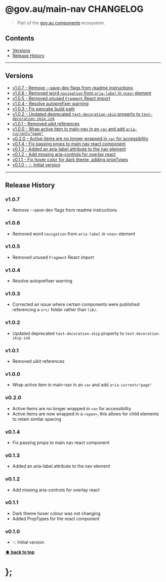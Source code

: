 @gov.au/main-nav CHANGELOG
======================

> Part of the [gov.au components](https://github.com/govau/design-system-components/) ecosystem.


## Contents

* [Versions](#install)
* [Release History](#release-history)


----------------------------------------------------------------------------------------------------------------------------------------------------------------


## Versions

* [v1.0.7 - Remove --save-dev flags from readme instructions](#v107)
* [v1.0.6 - Removed word `navigation` from `aria-label` in `<nav>` element](#v106)
* [v1.0.5 - Removed unused `Fragment` React import](#v105)
* [v1.0.4 - Resolve autoprefixer warning](#v104)
* [v1.0.3 - Fix pancake build path](#v103)
* [v1.0.2 - Updated deprecated `text-decoration-skip` property to `text-decoration-skip-ink`](#v102)
* [v1.0.1 - Removed uikit references](#v101)
* [v1.0.0 - Wrap active item in main-nav in an `<a>` and add `aria-current="page"`](#v100)
* [v0.2.0 - Active items are no longer wrapped in `<a>` for accessibility](#v020)
* [v0.1.4 - Fix passing props to main nav react component](#v014)
* [v0.1.3 - Added an aria-label attribute to the nav element](#v013)
* [v0.1.2 - Add missing aria-controls for overlay react](#v012)
* [v0.1.1 - Fix hover color for dark theme, adding propTypes](#v011)
* [v0.1.0 - 💥 Initial version](#v010)


----------------------------------------------------------------------------------------------------------------------------------------------------------------


## Release History

### v1.0.7

- Remove --save-dev flags from readme instructions


### v1.0.6

- Removed word `navigation` from `aria-label` in `<nav>` element


### v1.0.5

- Removed unused `Fragment` React import


### v1.0.4

- Resolve autoprefixer warning


### v1.0.3

- Corrected an issue where certain components were published referencing a `src/` folder rather than `lib/`.


### v1.0.2

- Updated deprecated `text-decoration-skip` property to `text-decoration-skip-ink`


### v1.0.1

- Removed uikit references


### v1.0.0

- Wrap active item in main-nav in an `<a>` and add `aria-current="page"`


### v0.2.0

- Active items are no longer wrapped in `<a>` for accessibility
- Active items are now wrapped in a `<span>`, this allows for child elements to retain similar spacing


### v0.1.4 

- Fix passing props to main nav react component


### v0.1.3

- Added an aria-label attribute to the nav element


### v0.1.2

- Add missing aria-controls for overlay react


### v0.1.1

- Dark theme hover colour was not changing
- Added PropTypes for the react component


### v0.1.0

- 💥 Initial version


**[⬆ back to top](#contents)**


# };
